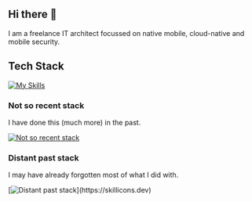 ## Hi there 👋

I am a freelance IT architect focussed on native mobile, cloud-native and mobile security.

## Tech Stack

[![My Skills](https://skillicons.dev/icons?i=androidstudio,apple,aws,bash,bitbucket,docker,firebase,git,github,githubactions,gitlab,gradle,idea,kotlin,ktor,kubernetes,linux,md,materialui,swift,vim)](https://skillicons.dev)

### Not so recent stack

I have done this (much more) in the past.

[![Not so recent stack](https://skillicons.dev/icons?i=cpp,cmake,css,dart,debian,django,flutter,gcp,html,mysql,openstack,openshift,py,sqlite,ubuntu)](https://skillicons.dev)

### Distant past stack

I may have already forgotten most of what I did with.

[![Distant past stack](https://skillicons.dev/icons?i=eclipse,c,dotnet,go,jenkins,js,qt,rails,ruby,)](https://skillicons.dev)


<!--
**saschpe/saschpe** is a ✨ _special_ ✨ repository because its `README.md` (this file) appears on your GitHub profile.

Here are some ideas to get you started:

- 🔭 I’m currently working on ...
- 🌱 I’m currently learning ...
- 👯 I’m looking to collaborate on ...
- 🤔 I’m looking for help with ...
- 💬 Ask me about ...
- 📫 How to reach me: ...
- 😄 Pronouns: ...
- ⚡ Fun fact: ...
-->
